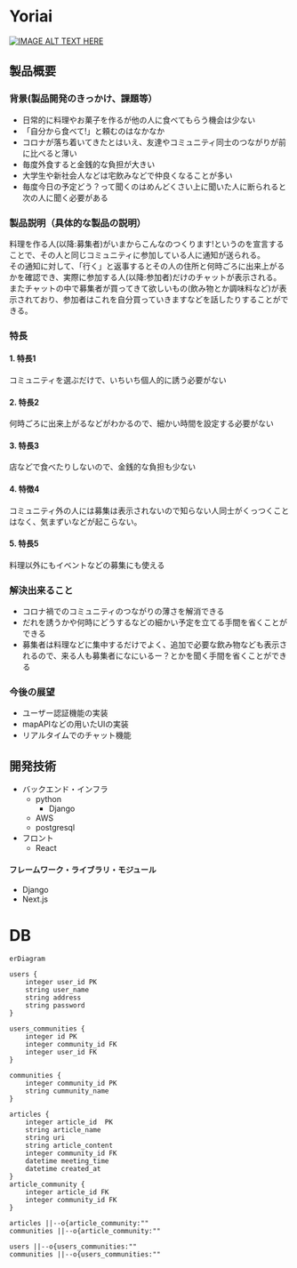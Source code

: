 # Yoriai

[![IMAGE ALT TEXT HERE](https://jphacks.com/wp-content/uploads/2022/08/JPHACKS2022_ogp.jpg)](https://www.youtube.com/watch?v=LUPQFB4QyVo)

## 製品概要
### 背景(製品開発のきっかけ、課題等）
  - 日常的に料理やお菓子を作るが他の人に食べてもらう機会は少ない
  - 「自分から食べて!」と頼むのはなかなか
  - コロナが落ち着いてきたとはいえ、友達やコミュニティ同士のつながりが前に比べると薄い
  - 毎度外食すると金銭的な負担が大きい
  - 大学生や新社会人などは宅飲みなどで仲良くなることが多い
  - 毎度今日の予定どう？って聞くのはめんどくさい上に聞いた人に断られると次の人に聞く必要がある
  
### 製品説明（具体的な製品の説明）
料理を作る人(以降:募集者)がいまからこんなのつくります!というのを宣言することで、その人と同じコミュニティに参加している人に通知が送られる。  
その通知に対して、「行く」と返事するとその人の住所と何時ごろに出来上がるかを確認でき、実際に参加する人(以降:参加者)だけのチャットが表示される。  
またチャットの中で募集者が買ってきて欲しいもの(飲み物とか調味料など)が表示されており、参加者はこれを自分買っていきますなどを話したりすることができる。  
### 特長
#### 1. 特長1
コミュニティを選ぶだけで、いちいち個人的に誘う必要がない
#### 2. 特長2
何時ごろに出来上がるなどがわかるので、細かい時間を設定する必要がない
#### 3. 特長3
店などで食べたりしないので、金銭的な負担も少ない
#### 4. 特徴4
コミュニティ外の人には募集は表示されないので知らない人同士がくっつくことはなく、気まずいなどが起こらない。
#### 5. 特長5
料理以外にもイベントなどの募集にも使える


### 解決出来ること
- コロナ禍でのコミュニティのつながりの薄さを解消できる
- だれを誘うかや何時にどうするなどの細かい予定を立てる手間を省くことができる
- 募集者は料理などに集中するだけでよく、追加で必要な飲み物なども表示されるので、来る人も募集者になにいるー？とかを聞く手間を省くことができる
### 今後の展望
- ユーザー認証機能の実装  
- mapAPIなどの用いたUIの実装  
- リアルタイムでのチャット機能  
<!-- ### 注力したこと（こだわり等）
* 
*  -->

## 開発技術
- バックエンド・インフラ
  - python
    - Django
  - AWS
  - postgresql
- フロント
  - React
<!-- ### 活用した技術 -->
<!-- #### API・データ
* 
*  -->

#### フレームワーク・ライブラリ・モジュール
* Django
* Next.js

<!-- ### 独自技術
#### ハッカソンで開発した独自機能・技術
* 独自で開発したものの内容をこちらに記載してください
* 特に力を入れた部分をファイルリンク、またはcommit_idを記載してください。 -->

<!-- #### 製品に取り入れた研究内容（データ・ソフトウェアなど）（※アカデミック部門の場合のみ提出必須）
* 
*  -->



# DB

```mermaid
erDiagram

users {
    integer user_id PK
    string user_name
    string address
    string password
}

users_communities {
    integer id PK
    integer community_id FK
    integer user_id FK
}

communities {
    integer community_id PK
    string cummunity_name
} 

articles {
    integer article_id  PK
    string article_name 
    string uri
    string article_content
    integer community_id FK
    datetime meeting_time
    datetime created_at
}
article_community {
    integer article_id FK
    integer community_id FK
}

articles ||--o{article_community:""
communities ||--o{article_community:""

users ||--o{users_communities:""
communities ||--o{users_communities:""



```


